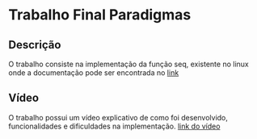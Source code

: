 # Trabalho Final Paradigmas

## Descrição

O trabalho consiste na implementação da função seq, existente no linux onde a documentação pode ser encontrada no [link](https://www.gnu.org/software/coreutils/manual/html_node/seq-invocation.html#seq-invocation)

## Vídeo

O trabalho possui um vídeo explicativo de como foi desenvolvido, funcionalidades e dificuldades na implementação.
[link do vídeo](google.com)
